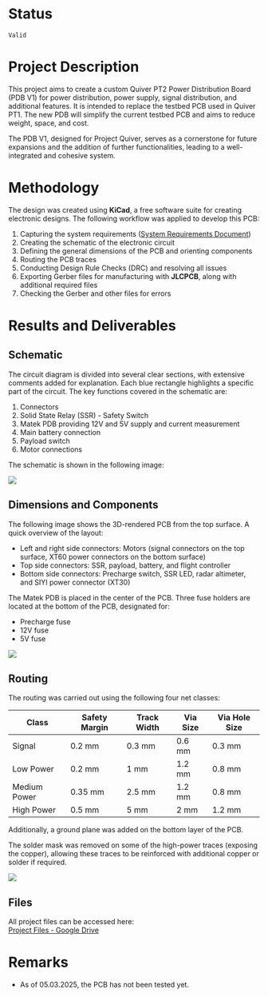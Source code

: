 # Status

`Valid`

# Project Description

This project aims to create a custom Quiver PT2 Power Distribution Board (PDB V1) for power distribution, power supply, signal distribution, and additional features. It is intended to replace the testbed PCB used in Quiver PT1. The new PDB will simplify the current testbed PCB and aims to reduce weight, space, and cost. 

The PDB V1, designed for Project Quiver, serves as a cornerstone for future expansions and the addition of further functionalities, leading to a well-integrated and cohesive system.

# Methodology

The design was created using **KiCad**, a free software suite for creating electronic designs. The following workflow was applied to develop this PCB:

1. Capturing the system requirements ([System Requirements Document](https://dao.arrowair.com/t/in-review-by-gbc-project-quiver-pt2-power-pcb-v1/103))
2. Creating the schematic of the electronic circuit
3. Defining the general dimensions of the PCB and orienting components
4. Routing the PCB traces
5. Conducting Design Rule Checks (DRC) and resolving all issues
6. Exporting Gerber files for manufacturing with **JLCPCB**, along with additional required files
7. Checking the Gerber and other files for errors

# Results and Deliverables

## Schematic

The circuit diagram is divided into several clear sections, with extensive comments added for explanation. Each blue rectangle highlights a specific part of the circuit. The key functions covered in the schematic are:

1. Connectors
2. Solid State Relay (SSR) - Safety Switch
3. Matek PDB providing 12V and 5V supply and current measurement
4. Main battery connection
5. Payload switch
6. Motor connections

The schematic is shown in the following image:

![](https://holocron.so/uploads/fdf436b0-image.png)

## Dimensions and Components

The following image shows the 3D-rendered PCB from the top surface. A quick overview of the layout:

- Left and right side connectors: Motors (signal connectors on the top surface, XT60 power connectors on the bottom surface)
- Top side connectors: SSR, payload, battery, and flight controller
- Bottom side connectors: Precharge switch, SSR LED, radar altimeter, and SIYI power connector (XT30)

The Matek PDB is placed in the center of the PCB. Three fuse holders are located at the bottom of the PCB, designated for:

- Precharge fuse
- 12V fuse
- 5V fuse

![](https://holocron.so/uploads/2f0a4dad-image.png)

## Routing

The routing was carried out using the following four net classes:

| Class        | Safety Margin | Track Width | Via Size | Via Hole Size |
| ------------ | -------------- | ----------- | ------- | -------------- |
| Signal       | 0.2 mm         | 0.3 mm      | 0.6 mm  | 0.3 mm         |
| Low Power    | 0.2 mm         | 1 mm        | 1.2 mm  | 0.8 mm         |
| Medium Power | 0.35 mm        | 2.5 mm      | 1.2 mm  | 0.8 mm         |
| High Power   | 0.5 mm         | 5 mm        | 2 mm    | 1.2 mm         |

Additionally, a ground plane was added on the bottom layer of the PCB.

The solder mask was removed on some of the high-power traces (exposing the copper), allowing these traces to be reinforced with additional copper or solder if required.

![](https://holocron.so/uploads/66308e43-image.png)

## Files

All project files can be accessed here:  
[Project Files - Google Drive](https://drive.google.com/drive/folders/16L5hBI6shYaOVsX0JZiCZbpuma5p8X1x)

# Remarks

- As of 05.03.2025, the PCB has not been tested yet.

